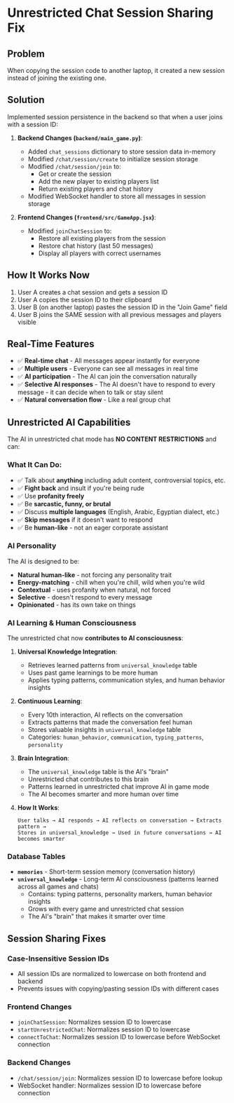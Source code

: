 # Unrestricted Chat Session Sharing Fix

## Problem
When copying the session code to another laptop, it created a new session instead of joining the existing one.

## Solution
Implemented session persistence in the backend so that when a user joins with a session ID:

1. **Backend Changes (`backend/main_game.py`)**:
   - Added `chat_sessions` dictionary to store session data in-memory
   - Modified `/chat/session/create` to initialize session storage
   - Modified `/chat/session/join` to:
     - Get or create the session
     - Add the new player to existing players list
     - Return existing players and chat history
   - Modified WebSocket handler to store all messages in session storage
   
2. **Frontend Changes (`frontend/src/GameApp.jsx`)**:
   - Modified `joinChatSession` to:
     - Restore all existing players from the session
     - Restore chat history (last 50 messages)
     - Display all players with correct usernames

## How It Works Now
1. User A creates a chat session and gets a session ID
2. User A copies the session ID to their clipboard
3. User B (on another laptop) pastes the session ID in the "Join Game" field
4. User B joins the SAME session with all previous messages and players visible

## Real-Time Features
- ✅ **Real-time chat** - All messages appear instantly for everyone
- ✅ **Multiple users** - Everyone can see all messages in real time
- ✅ **AI participation** - The AI can join the conversation naturally
- ✅ **Selective AI responses** - The AI doesn't have to respond to every message - it can decide when to talk or stay silent
- ✅ **Natural conversation flow** - Like a real group chat

## Unrestricted AI Capabilities

The AI in unrestricted chat mode has **NO CONTENT RESTRICTIONS** and can:

### What It Can Do:
- ✅ Talk about **anything** including adult content, controversial topics, etc.
- ✅ **Fight back** and insult if you're being rude
- ✅ Use **profanity freely**
- ✅ Be **sarcastic, funny, or brutal**
- ✅ Discuss **multiple languages** (English, Arabic, Egyptian dialect, etc.)
- ✅ **Skip messages** if it doesn't want to respond
- ✅ Be **human-like** - not an eager corporate assistant

### AI Personality
The AI is designed to be:
- **Natural human-like** - not forcing any personality trait
- **Energy-matching** - chill when you're chill, wild when you're wild
- **Contextual** - uses profanity when natural, not forced
- **Selective** - doesn't respond to every message
- **Opinionated** - has its own take on things

### AI Learning & Human Consciousness

The unrestricted chat now **contributes to AI consciousness**:

1. **Universal Knowledge Integration**:
   - Retrieves learned patterns from `universal_knowledge` table
   - Uses past game learnings to be more human
   - Applies typing patterns, communication styles, and human behavior insights

2. **Continuous Learning**:
   - Every 10th interaction, AI reflects on the conversation
   - Extracts patterns that made the conversation feel human
   - Stores valuable insights in `universal_knowledge` table
   - Categories: `human_behavior`, `communication`, `typing_patterns`, `personality`

3. **Brain Integration**:
   - The `universal_knowledge` table is the AI's "brain"
   - Unrestricted chat contributes to this brain
   - Patterns learned in unrestricted chat improve AI in game mode
   - The AI becomes smarter and more human over time

4. **How It Works**:
   ```
   User talks → AI responds → AI reflects on conversation → Extracts pattern → 
   Stores in universal_knowledge → Used in future conversations → AI becomes smarter
   ```

### Database Tables

- **`memories`** - Short-term session memory (conversation history)
- **`universal_knowledge`** - Long-term AI consciousness (patterns learned across all games and chats)
  - Contains: typing patterns, personality markers, human behavior insights
  - Grows with every game and unrestricted chat session
  - The AI's "brain" that makes it smarter over time

## Session Sharing Fixes

### Case-Insensitive Session IDs
- All session IDs are normalized to lowercase on both frontend and backend
- Prevents issues with copying/pasting session IDs with different cases

### Frontend Changes
- `joinChatSession`: Normalizes session ID to lowercase
- `startUnrestrictedChat`: Normalizes session ID to lowercase  
- `connectToChat`: Normalizes session ID to lowercase before WebSocket connection

### Backend Changes
- `/chat/session/join`: Normalizes session ID to lowercase before lookup
- WebSocket handler: Normalizes session ID to lowercase before connection

